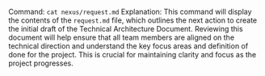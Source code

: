 Command: `cat nexus/request.md`
Explanation: This command will display the contents of the `request.md` file, which outlines the next action to create the initial draft of the Technical Architecture Document. Reviewing this document will help ensure that all team members are aligned on the technical direction and understand the key focus areas and definition of done for the project. This is crucial for maintaining clarity and focus as the project progresses.

